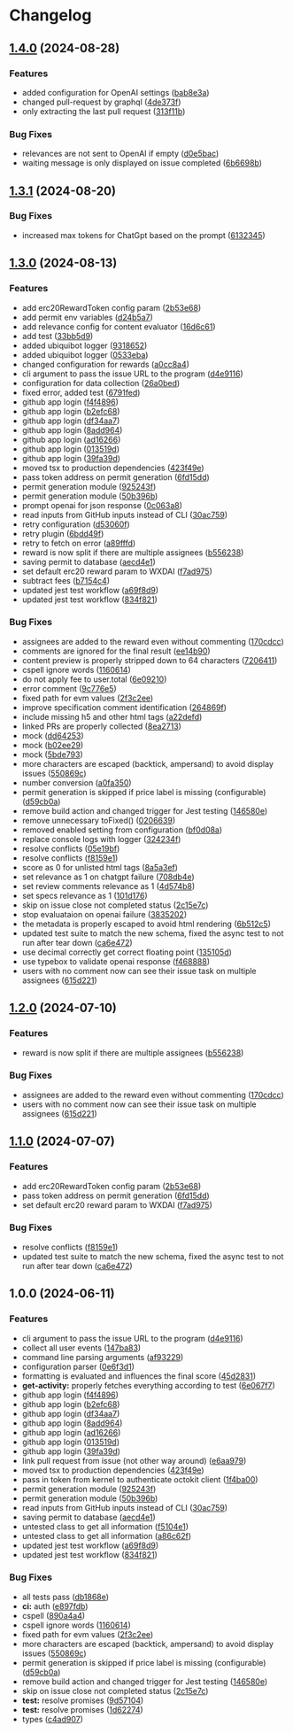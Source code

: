 # Changelog

## [1.4.0](https://github.com/ubiquibot/conversation-rewards/compare/v1.3.1...v1.4.0) (2024-08-28)


### Features

* added configuration for OpenAI settings ([bab8e3a](https://github.com/ubiquibot/conversation-rewards/commit/bab8e3a61b03eb54bbb7d5288cbaeae67a41171c))
* changed pull-request by graphql ([4de373f](https://github.com/ubiquibot/conversation-rewards/commit/4de373fc13fea8fc18c7d016379ad5b909321b87))
* only extracting the last pull request ([313f11b](https://github.com/ubiquibot/conversation-rewards/commit/313f11b209a3b79a8d4ada2022505a510d253a56))


### Bug Fixes

* relevances are not sent to OpenAI if empty ([d0e5bac](https://github.com/ubiquibot/conversation-rewards/commit/d0e5baccc6bf25f85a95751ae1f3e82684860d13))
* waiting message is only displayed on issue completed ([6b6698b](https://github.com/ubiquibot/conversation-rewards/commit/6b6698b41459d8d8ecf0b8d019b40b385a7f4fe3))

## [1.3.1](https://github.com/ubiquibot/conversation-rewards/compare/v1.3.0...v1.3.1) (2024-08-20)


### Bug Fixes

* increased max tokens for ChatGpt based on the prompt ([6132345](https://github.com/ubiquibot/conversation-rewards/commit/6132345bc16dbfc68bd0c9444781aa511d73a32d))

## [1.3.0](https://github.com/ubiquibot/conversation-rewards/compare/v1.2.0...v1.3.0) (2024-08-13)


### Features

* add erc20RewardToken config param ([2b53e68](https://github.com/ubiquibot/conversation-rewards/commit/2b53e6875178d8f4ead54a620dc13e0e5f8c2322))
* add permit env variables ([d24b5a7](https://github.com/ubiquibot/conversation-rewards/commit/d24b5a734909f19fbdb7cfadbc53662c1de7d791))
* add relevance config for content evaluator ([16d6c61](https://github.com/ubiquibot/conversation-rewards/commit/16d6c61fb7fa400702956b720e540fcb9e0488a9))
* add test ([33bb5d9](https://github.com/ubiquibot/conversation-rewards/commit/33bb5d93f195069e846ebd6a06fb4119f75458de))
* added ubiquibot logger ([9318652](https://github.com/ubiquibot/conversation-rewards/commit/93186521150281ecef6dc2c92257e0ae528404ef))
* added ubiquibot logger ([0533eba](https://github.com/ubiquibot/conversation-rewards/commit/0533eba12c78860633a5009796e0928a22e68bfe))
* changed configuration for rewards ([a0cc8a4](https://github.com/ubiquibot/conversation-rewards/commit/a0cc8a45c1e024e57c91e1c9e61f604b19ccb7fb))
* cli argument to pass the issue URL to the program ([d4e9116](https://github.com/ubiquibot/conversation-rewards/commit/d4e91169ffd22b0f3bd0c26adc5829391c37437f))
* configuration for data collection ([26a0bed](https://github.com/ubiquibot/conversation-rewards/commit/26a0bed151188b95d901e79a58e874ab4c5280db))
* fixed error, added test ([6791fed](https://github.com/ubiquibot/conversation-rewards/commit/6791fed0da8aa41d55e8d2f86d6c56afa325a5a2))
* github app login ([f4f4896](https://github.com/ubiquibot/conversation-rewards/commit/f4f4896b8611acd53f61685a6774665b5dfb8928))
* github app login ([b2efc68](https://github.com/ubiquibot/conversation-rewards/commit/b2efc68d996d9202ff4bd6a3385e9922e8eda846))
* github app login ([df34aa7](https://github.com/ubiquibot/conversation-rewards/commit/df34aa71a1c36563f34a14ea1fb4220642332012))
* github app login ([8add964](https://github.com/ubiquibot/conversation-rewards/commit/8add9648f2717d71b6fb32b806fb97fd7cad800c))
* github app login ([ad16266](https://github.com/ubiquibot/conversation-rewards/commit/ad1626672a42d5e2ba3f6404cb51db6d233e0c9c))
* github app login ([013519d](https://github.com/ubiquibot/conversation-rewards/commit/013519d80fad987f7ca7bfb2774f7d5ed00d9468))
* github app login ([39fa39d](https://github.com/ubiquibot/conversation-rewards/commit/39fa39d58f38e984e3b3120d09338becef753e36))
* moved tsx to production dependencies ([423f49e](https://github.com/ubiquibot/conversation-rewards/commit/423f49e2dfaff1b8ca4603100cd89aa41b0b6e52))
* pass token address on permit generation ([6fd15dd](https://github.com/ubiquibot/conversation-rewards/commit/6fd15ddcdf71062f905a14ddf4c4dd5fe8051e38))
* permit generation module ([925243f](https://github.com/ubiquibot/conversation-rewards/commit/925243f8ac5cc847b4b63ac76195d0d3de3c9fed))
* permit generation module ([50b396b](https://github.com/ubiquibot/conversation-rewards/commit/50b396b26e1bec433f193481004a7db6505f5ba5))
* prompt openai for json response ([0c063a8](https://github.com/ubiquibot/conversation-rewards/commit/0c063a8ef485b8f7b86d41b3cb13734a5c828344))
* read inputs from GitHub inputs instead of CLI ([30ac759](https://github.com/ubiquibot/conversation-rewards/commit/30ac759a2e81633304f91ff127a7d6848af420d2))
* retry configuration ([d53060f](https://github.com/ubiquibot/conversation-rewards/commit/d53060f7562b4e3cd9daa2ec8be2d352c034c1c4))
* retry plugin ([6bdd49f](https://github.com/ubiquibot/conversation-rewards/commit/6bdd49f05dbb68ea39a4bd19b4c9174c4c5cc8a0))
* retry to fetch on error ([a89fffd](https://github.com/ubiquibot/conversation-rewards/commit/a89fffd130e566803281a7a519efc7fc59aa5d99))
* reward is now split if there are multiple assignees ([b556238](https://github.com/ubiquibot/conversation-rewards/commit/b55623812633bc48760e07bbbd7a1c8f7509121d))
* saving permit to database ([aecd4e1](https://github.com/ubiquibot/conversation-rewards/commit/aecd4e127e9341ae18c18b14bf7c1c5dc8f98a6b))
* set default erc20 reward param to WXDAI ([f7ad975](https://github.com/ubiquibot/conversation-rewards/commit/f7ad97538c7a5da1dfee37f309be4a2885847574))
* subtract fees ([b7154c4](https://github.com/ubiquibot/conversation-rewards/commit/b7154c4ec6b01bc9717f821b3656c1f8653e3f64))
* updated jest test workflow ([a69f8d9](https://github.com/ubiquibot/conversation-rewards/commit/a69f8d9c82a8316b90f4c9f14b177185ebefcb25))
* updated jest test workflow ([834f821](https://github.com/ubiquibot/conversation-rewards/commit/834f821b42079c30d8e194749e6538e2d5a17ceb))


### Bug Fixes

* assignees are added to the reward even without commenting ([170cdcc](https://github.com/ubiquibot/conversation-rewards/commit/170cdcc694cf4499eb8210beff1a58885c99c5a4))
* comments are ignored for the final result ([ee14b90](https://github.com/ubiquibot/conversation-rewards/commit/ee14b90501db7aead0eb91056608fb8025e1bbcc))
* content preview is properly stripped down to 64 characters ([7206411](https://github.com/ubiquibot/conversation-rewards/commit/72064110674b5270085c20494ade1d6a42023ae2))
* cspell ignore words ([1160614](https://github.com/ubiquibot/conversation-rewards/commit/11606142d26cbd57c7c33f9e08d0e0a6bab689d2))
* do not apply fee to user.total ([6e09210](https://github.com/ubiquibot/conversation-rewards/commit/6e092104d25f8a2bedff71143c886ca6005c5b09))
* error comment ([9c776e5](https://github.com/ubiquibot/conversation-rewards/commit/9c776e54fba2c51c0e4ce9aa39f4b04bdb8a4cbb))
* fixed path for evm values ([2f3c2ee](https://github.com/ubiquibot/conversation-rewards/commit/2f3c2ee229400031e1fd95324d91677eda84925e))
* improve specification comment identification ([264869f](https://github.com/ubiquibot/conversation-rewards/commit/264869f87744d978afccdeed0a5d3c3315ac22c4))
* include missing h5 and other html tags ([a22defd](https://github.com/ubiquibot/conversation-rewards/commit/a22defd7785cffb6dc97601dfbda23d3f1f67e6c))
* linked PRs are properly collected ([8ea2713](https://github.com/ubiquibot/conversation-rewards/commit/8ea2713c093e94a63152f56008be25fb851fe6ae))
* mock ([dd64253](https://github.com/ubiquibot/conversation-rewards/commit/dd64253371f5565dee8438646569a85f91b74c25))
* mock ([b02ee29](https://github.com/ubiquibot/conversation-rewards/commit/b02ee290637738a9f8427c1d38d66de53adac011))
* mock ([5bde793](https://github.com/ubiquibot/conversation-rewards/commit/5bde79337cc1bacd7b80106edd74af752c037a6a))
* more characters are escaped (backtick, ampersand) to avoid display issues ([550869c](https://github.com/ubiquibot/conversation-rewards/commit/550869c13e48e4bb2865acb629bed66b6a3ab1e6))
* number conversion ([a0fa350](https://github.com/ubiquibot/conversation-rewards/commit/a0fa350572865d7b02d8160454ffc1a41ae119d8))
* permit generation is skipped if price label is missing (configurable) ([d59cb0a](https://github.com/ubiquibot/conversation-rewards/commit/d59cb0a93c50770ec946514627ca34406e3da2e0))
* remove build action and changed trigger for Jest testing ([146580e](https://github.com/ubiquibot/conversation-rewards/commit/146580efc68b6d8ccaf56ba3873bc2dead03bd68))
* remove unnecessary toFixed() ([0206639](https://github.com/ubiquibot/conversation-rewards/commit/02066394ba1f3aee553ea6082d453b37ecc260e8))
* removed enabled setting from configuration ([bf0d08a](https://github.com/ubiquibot/conversation-rewards/commit/bf0d08afb08a259c7ffd5858db27fb83a29d02f2))
* replace console logs with logger ([324234f](https://github.com/ubiquibot/conversation-rewards/commit/324234f946d3801a0fd72cc83acb629cf098e904))
* resolve conflicts ([05e19bf](https://github.com/ubiquibot/conversation-rewards/commit/05e19bf7eef5eefd5b69619319c66695b957ddad))
* resolve conflicts ([f8159e1](https://github.com/ubiquibot/conversation-rewards/commit/f8159e16d7988ba7346208fba8d18b25115fe4bb))
* score as 0 for unlisted html tags ([8a5a3ef](https://github.com/ubiquibot/conversation-rewards/commit/8a5a3ef4d59f61fa42207a500db7f2ca87bcd982))
* set relevance as 1 on chatgpt failure ([708db4e](https://github.com/ubiquibot/conversation-rewards/commit/708db4edee438f780c7f39e09ee62cb655c4edbe))
* set review comments relevance as 1 ([4d574b8](https://github.com/ubiquibot/conversation-rewards/commit/4d574b8b5aa334cb57790d98df61607f4ff98d97))
* set specs relevance as 1 ([101d176](https://github.com/ubiquibot/conversation-rewards/commit/101d176a64a56f75e816e0eda6c0c0ca3e5780c2))
* skip on issue close not completed status ([2c15e7c](https://github.com/ubiquibot/conversation-rewards/commit/2c15e7c44ea878221cce0afba4b93ffa3f4da067))
* stop evaluataion on openai failure ([3835202](https://github.com/ubiquibot/conversation-rewards/commit/3835202bd27b32a53b363544f95268f2cc366010))
* the metadata is properly escaped to avoid html rendering ([6b512c5](https://github.com/ubiquibot/conversation-rewards/commit/6b512c547bb1ebcd4afa0139d901cd407526c122))
* updated test suite to match the new schema, fixed the async test to not run after tear down ([ca6e472](https://github.com/ubiquibot/conversation-rewards/commit/ca6e472511cbecad9a7b3ce7ba137e9c6b3ce3ff))
* use decimal correctly get correct floating point ([135105d](https://github.com/ubiquibot/conversation-rewards/commit/135105d4d00a11fd6993eb2990ac53daf9a7b475))
* use typebox to validate openai response ([f468888](https://github.com/ubiquibot/conversation-rewards/commit/f4688887b803e6bd1e34ce19eb1047593d3da27b))
* users with no comment now can see their issue task on multiple assignees ([615d221](https://github.com/ubiquibot/conversation-rewards/commit/615d221bc1d0a8129f58e2c0ff5c06339d177792))

## [1.2.0](https://github.com/ubiquibot/conversation-rewards/compare/v1.1.0...v1.2.0) (2024-07-10)


### Features

* reward is now split if there are multiple assignees ([b556238](https://github.com/ubiquibot/conversation-rewards/commit/b55623812633bc48760e07bbbd7a1c8f7509121d))


### Bug Fixes

* assignees are added to the reward even without commenting ([170cdcc](https://github.com/ubiquibot/conversation-rewards/commit/170cdcc694cf4499eb8210beff1a58885c99c5a4))
* users with no comment now can see their issue task on multiple assignees ([615d221](https://github.com/ubiquibot/conversation-rewards/commit/615d221bc1d0a8129f58e2c0ff5c06339d177792))

## [1.1.0](https://github.com/ubiquibot/conversation-rewards/compare/v1.0.0...v1.1.0) (2024-07-07)


### Features

* add erc20RewardToken config param ([2b53e68](https://github.com/ubiquibot/conversation-rewards/commit/2b53e6875178d8f4ead54a620dc13e0e5f8c2322))
* pass token address on permit generation ([6fd15dd](https://github.com/ubiquibot/conversation-rewards/commit/6fd15ddcdf71062f905a14ddf4c4dd5fe8051e38))
* set default erc20 reward param to WXDAI ([f7ad975](https://github.com/ubiquibot/conversation-rewards/commit/f7ad97538c7a5da1dfee37f309be4a2885847574))


### Bug Fixes

* resolve conflicts ([f8159e1](https://github.com/ubiquibot/conversation-rewards/commit/f8159e16d7988ba7346208fba8d18b25115fe4bb))
* updated test suite to match the new schema, fixed the async test to not run after tear down ([ca6e472](https://github.com/ubiquibot/conversation-rewards/commit/ca6e472511cbecad9a7b3ce7ba137e9c6b3ce3ff))

## 1.0.0 (2024-06-11)


### Features

* cli argument to pass the issue URL to the program ([d4e9116](https://github.com/ubiquibot/conversation-rewards/commit/d4e91169ffd22b0f3bd0c26adc5829391c37437f))
* collect all user events ([147ba83](https://github.com/ubiquibot/conversation-rewards/commit/147ba83525c8626ebfccae97c30f368e087f4029))
* command line parsing arguments ([af93229](https://github.com/ubiquibot/conversation-rewards/commit/af932291d1b17f535b2cc5e5c02ce2ad4cfe7028))
* configuration parser ([0e6f3d1](https://github.com/ubiquibot/conversation-rewards/commit/0e6f3d192713bf5803b82aa5c80f73d8fab0989a))
* formatting is evaluated and influences the final score ([45d2831](https://github.com/ubiquibot/conversation-rewards/commit/45d2831ffb0337a68d4d4280f6a550c12c712d68))
* **get-activity:** properly fetches everything according to test ([6e067f7](https://github.com/ubiquibot/conversation-rewards/commit/6e067f71b69f58f1f1391ccce522c67fafd8fb94))
* github app login ([f4f4896](https://github.com/ubiquibot/conversation-rewards/commit/f4f4896b8611acd53f61685a6774665b5dfb8928))
* github app login ([b2efc68](https://github.com/ubiquibot/conversation-rewards/commit/b2efc68d996d9202ff4bd6a3385e9922e8eda846))
* github app login ([df34aa7](https://github.com/ubiquibot/conversation-rewards/commit/df34aa71a1c36563f34a14ea1fb4220642332012))
* github app login ([8add964](https://github.com/ubiquibot/conversation-rewards/commit/8add9648f2717d71b6fb32b806fb97fd7cad800c))
* github app login ([ad16266](https://github.com/ubiquibot/conversation-rewards/commit/ad1626672a42d5e2ba3f6404cb51db6d233e0c9c))
* github app login ([013519d](https://github.com/ubiquibot/conversation-rewards/commit/013519d80fad987f7ca7bfb2774f7d5ed00d9468))
* github app login ([39fa39d](https://github.com/ubiquibot/conversation-rewards/commit/39fa39d58f38e984e3b3120d09338becef753e36))
* link pull request from issue (not other way around) ([e6aa979](https://github.com/ubiquibot/conversation-rewards/commit/e6aa97973e7b8bb64551bd060ab6e2e005b6d4d3))
* moved tsx to production dependencies ([423f49e](https://github.com/ubiquibot/conversation-rewards/commit/423f49e2dfaff1b8ca4603100cd89aa41b0b6e52))
* pass in token from kernel to authenticate octokit client ([1f4ba00](https://github.com/ubiquibot/conversation-rewards/commit/1f4ba009bd81b3cbea79e8cde1735407d0504037))
* permit generation module ([925243f](https://github.com/ubiquibot/conversation-rewards/commit/925243f8ac5cc847b4b63ac76195d0d3de3c9fed))
* permit generation module ([50b396b](https://github.com/ubiquibot/conversation-rewards/commit/50b396b26e1bec433f193481004a7db6505f5ba5))
* read inputs from GitHub inputs instead of CLI ([30ac759](https://github.com/ubiquibot/conversation-rewards/commit/30ac759a2e81633304f91ff127a7d6848af420d2))
* saving permit to database ([aecd4e1](https://github.com/ubiquibot/conversation-rewards/commit/aecd4e127e9341ae18c18b14bf7c1c5dc8f98a6b))
* untested class to get all information ([f5104e1](https://github.com/ubiquibot/conversation-rewards/commit/f5104e14034cf2b6174bff1c6d3669aa177e438c))
* untested class to get all information ([a86c62f](https://github.com/ubiquibot/conversation-rewards/commit/a86c62f67c48a129dcb904d6fd69663c9e847f0d))
* updated jest test workflow ([a69f8d9](https://github.com/ubiquibot/conversation-rewards/commit/a69f8d9c82a8316b90f4c9f14b177185ebefcb25))
* updated jest test workflow ([834f821](https://github.com/ubiquibot/conversation-rewards/commit/834f821b42079c30d8e194749e6538e2d5a17ceb))


### Bug Fixes

* all tests pass ([db1868e](https://github.com/ubiquibot/conversation-rewards/commit/db1868e60fe96ea9f8a30a347d40e1cac7c9e067))
* **ci:** auth ([e897fdb](https://github.com/ubiquibot/conversation-rewards/commit/e897fdb4c0bcaeecbd6b6445a85a58d26b613338))
* cspell ([890a4a4](https://github.com/ubiquibot/conversation-rewards/commit/890a4a4c250d40d99fb6e127664c02544eef0826))
* cspell ignore words ([1160614](https://github.com/ubiquibot/conversation-rewards/commit/11606142d26cbd57c7c33f9e08d0e0a6bab689d2))
* fixed path for evm values ([2f3c2ee](https://github.com/ubiquibot/conversation-rewards/commit/2f3c2ee229400031e1fd95324d91677eda84925e))
* more characters are escaped (backtick, ampersand) to avoid display issues ([550869c](https://github.com/ubiquibot/conversation-rewards/commit/550869c13e48e4bb2865acb629bed66b6a3ab1e6))
* permit generation is skipped if price label is missing (configurable) ([d59cb0a](https://github.com/ubiquibot/conversation-rewards/commit/d59cb0a93c50770ec946514627ca34406e3da2e0))
* remove build action and changed trigger for Jest testing ([146580e](https://github.com/ubiquibot/conversation-rewards/commit/146580efc68b6d8ccaf56ba3873bc2dead03bd68))
* skip on issue close not completed status ([2c15e7c](https://github.com/ubiquibot/conversation-rewards/commit/2c15e7c44ea878221cce0afba4b93ffa3f4da067))
* **test:** resolve promises ([9d57104](https://github.com/ubiquibot/conversation-rewards/commit/9d571040cc8219c23a506ff8809273b991058f49))
* **test:** resolve promises ([1d62274](https://github.com/ubiquibot/conversation-rewards/commit/1d62274efb1cafea37356cf7d59069a4413bc436))
* types ([c4ad907](https://github.com/ubiquibot/conversation-rewards/commit/c4ad90732a3ba25098866ecb09103d8b780f05c8))
